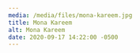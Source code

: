 ```yaml
---
media: /media/files/mona-kareem.jpg
title: Mona Kareem
alt: Mona Kareem
date: 2020-09-17 14:22:00 -0500
---
```

